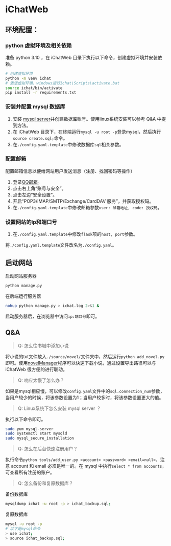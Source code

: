 # iChatWeb

## 环境配置：
### python 虚拟环境及相关依赖
准备 python 3.10 ，在 iChatWeb 目录下执行以下命令，创建虚拟环境并安装依赖。
```bash
# 创建虚拟环境
python -m venv ichat
# 激活虚拟环境，windows运行ichat\Scripts\activate.bat
source ichat/bin/activate
pip install -r requirements.txt
```

### 安装并配置 mysql 数据库
1. 安装 [mysql server](https://dev.mysql.com/downloads/mysql/)并创建数据库账号。使用linux系统安装可以参考 Q&A 中提到方法。
2. 在 iChatWeb 目录下，在终端运行`mysql -u root -p`登录mysql，然后执行`source create.sql;`命令。
3. 在`./config.yaml.template`中修改数据库`sql`相关参数。

### 配置邮箱
配置邮箱信息以便给网站用户发送消息（注册、找回密码等操作）
1. 登录[QQ邮箱](https://mail.qq.com/)。
2. 点击右上角“账号与安全”。
3. 点击左边“安全设置”。
4. 开启“POP3/IMAP/SMTP/Exchange/CardDAV 服务”，并获取授权码。
5. 在`./config.yaml.template`中修改邮箱参数`user: 邮箱地址, code: 授权码`。

### 设置网站的ip和端口号
1. 在`./config.yaml.template`中修改`flask`项的`host, port`参数。

将`./config.yaml.template`文件改名为`./config.yaml`。

## 启动网站
启动网站服务器
```bash
python manage.py
```

在后端运行服务器
```bash
nohup python manage.py > ichat.log 2>&1 &
```

启动服务器后，在浏览器中访问`ip:端口号`即可。

## Q&A
> Q: 怎么往书城中添加小说

将小说的txt文件放入`./source/novel/`文件夹中，然后运行`python add_novel.py`即可。使用[novelManager](https://github.com/leempire/novelmanager)程序可以快速下载小说，通过设置导出路径可以与 iChatWeb 很方便的进行联动。

> Q: 响应太慢了怎么办？

如果是mysql相应慢，可以修改`config.yaml`文件中的`sql.connection_num`参数，当用户较少的时候，将该参数设置为1；当用户较多时，将该参数设置更大的值。

> Q: Linux系统下怎么安装 mysql server ？

执行以下命令即可。

```bash
sudo yum mysql-server
sudo systemctl start mysqld
sudo mysql_secure_installation
```

> Q: 怎么在后台快速注册用户？

执行命令`python tools/add_user.py <account> <password> <email=null>`，注意 account 和 email 必须是唯一的。在 mysql 中执行`select * from accounts;`可查看所有注册的账户。

> Q: 怎么备份和复原数据库？

备份数据库
```bash
mysqldump ichat -u root -p > ichat_backup.sql;
```

复原数据库
```bash
mysql -u root -p
# 以下是mysql命令
> use ichat;
> source ichat_backup.sql;
```
